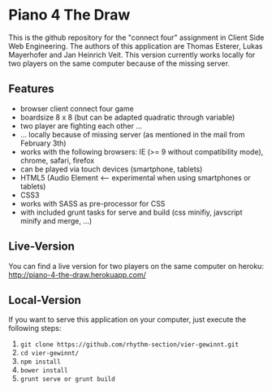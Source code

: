 Piano 4 The Draw
============

This is the github repository for the "connect four" assignment in Client Side Web Engineering. The authors of this application are Thomas Esterer, Lukas Mayerhofer and Jan Heinrich Veit. This version currently works locally for two players on the same computer because of the missing server.


Features
-----------

* browser client connect four game
* boardsize 8 x 8 (but can be adapted quadratic through variable)
* two player are fighting each other ...
* ... locally because of missing server (as mentioned in the mail from February 3th)
* works with the following browsers: IE (>= 9 without compatibility mode), chrome, safari, firefox
* can be played via touch devices (smartphone, tablets)
* HTML5 (Audio Element <-- experimental when using smartphones or tablets)
* CSS3
* works with SASS as pre-processor for CSS
* with included grunt tasks for serve and build (css minifiy, javscript minify and merge, ...)


Live-Version
-----------

You can find a live version for two players on the same computer on heroku: http://piano-4-the-draw.herokuapp.com/


Local-Version
-----------

If you want to serve this application on your computer, just execute the following steps:

1. `git clone https://github.com/rhythm-section/vier-gewinnt.git`
2. `cd vier-gewinnt/`
3. `npm install`
4. `bower install`
5. `grunt serve or grunt build`
